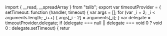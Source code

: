 import { __read, __spreadArray } from "tslib";
export var timeoutProvider = {
    setTimeout: function (handler, timeout) {
        var args = [];
        for (var _i = 2; _i < arguments.length; _i++) {
            args[_i - 2] = arguments[_i];
        }
        var delegate = timeoutProvider.delegate;
        if (delegate === null || delegate === void 0 ? void 0 : delegate.setTimeout) {
            retur